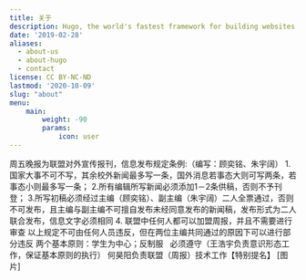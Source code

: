 ```yaml
---
title: 关于
description: Hugo, the world's fastest framework for building websites
date: '2019-02-28'
aliases:
  - about-us
  - about-hugo
  - contact
license: CC BY-NC-ND
lastmod: '2020-10-09'
slug: "about"
menu:
    main: 
        weight: -90
        params:
            icon: user
---
```


周五晚报为联盟对外宣传报刊，信息发布规定条例:（编写：顾奕铭、朱宇阔）
1.国家大事不可不写，其余校外新闻最多写一条，国外消息若事态大则可写两条，若事态小则最多写一条；
2.所有编辑所写新闻必须添加1－2条供稿，否则不予刊登；
3.所写初稿必须经过主编（顾奕铭）、副主编（朱宇阔）二人全票通过，否则不可发布，且主编与副主编不可擅自发布未经同意发布的新闻稿，发布形式为二人联合发布，信息文字必须相同
4. 联盟中任何人都可以加盟周报，并且不需要进行审查
以上规定不可由任何人员违反，但在两位主编共同通过的原因下可以进行部分违反
两个基本原则：学生为中心；反制服   必须遵守（王浩宇负责意识形态工作，保证基本原则的执行）
何昊阳负责联盟（周报）技术工作【特别提名】
[图片]